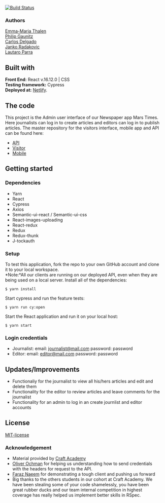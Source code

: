 [![Build Status](https://semaphoreci.com/api/v1/carltesio/newsroom_3_client_admin/branches/dependabot-npm_and_yarn-jquery-3-5-0/badge.svg)](https://semaphoreci.com/carltesio/newsroom_3_client_admin)
### Authors
[Emma-Maria Thalen](https://github.com/emtalen)  
[Philip Gaunitz](https://github.com/pgauntiz)  
[Carlos Delgado](https://github.com/Carltesio)  
[Janko Radakovic](https://github.com/MadFarmer101)  
[Lautaro Parra](https://github.com/dernathul) 

## Built with
**Front End:** React v.16.12.0 | CSS  
**Testing framework:** Cypress  
**Deployed at:** [Netlify](https://admin-marstimes.netlify.com/).

## The code   
This project is the Admin user interface of our Newspaper app Mars Times. Here journalists can log in to create articles and editors can log in to publish articles. 
The master repository for the visitors interface, mobile app and API can be found here:
* [API](https://github.com/CraftAcademy/newsroom_3_api.git)
* [Visitor](https://github.com/CraftAcademy/newsroom_3_client_user.git)
* [Mobile](https://github.com/CraftAcademy/newsroom_3_mobile_app.git)

## Getting started
### Dependencies  
* Yarn
* React
* Cypress
* Axios
* Semantic-ui-react / Semantic-ui-css
* React-images-uploading
* React-redux
* Redux
* Redux-thunk
* J-tockauth

### Setup   
To test this application, fork the repo to your own GitHub account and clone it to your local workspace. </br>
*Note:*All our clients are running on our deployed API, even when they are being used on a local server. 
Install all of the dependencies:    
```
$ yarn install
```  
Start cypress and run the feature tests:  
```
$ yarn run cy:open
```
Start the React application and run it on your local host:
```
$ yarn start
```

### Login credentials
- Journalist: email: journalist@mail.com password: password
- Editor: email: editor@mail.com password: password

## Updates/Improvements   
- Functionaliy for the journalist to view all his/hers articles and edit and delete them
- Functionality for the editor to review articles and leave comments for the journalist
- Functionality for an admin to log in an create journlist and editor accounts

## License  
[MIT-license](https://en.wikipedia.org/wiki/MIT_License)

### Acknowledgement  
- Material provided by [Craft Academy](https://craftacademy.se)
- [Oliver Ochman](https://github.com/oliverochman/) for helping us understanding how to send credentials with the headers for request to the API. 
- [Faraz Naeem](https://github.com/faraznaeem) for demonstrating a tough client and pushing us forward
- Big thanks to the others students in our cohort at Craft Academy. We have been stealing some of your code shamelessly, you have been great rubber ducks and our team internal competition in highest coverage has really helped us implement better skills in RSpec. 
